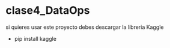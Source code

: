 # clase4_DataOps
si quieres usar este proyecto debes descargar la libreria Kaggle
- pip install kaggle
